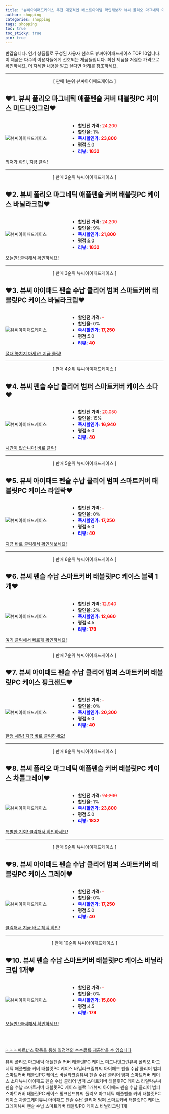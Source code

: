 ```yaml
---
title: "뷰씨아이패드케이스 추천 대중적인 베스트아이템 확인해보자 뷰씨 폴리오 마그네틱 애플펜슬 커버"
author: shopping
categories: shopping
tags: shopping
toc: true
toc_sticky: true
pin: true
---
```

반갑습니다. 인기 상품들로 구성된 사용자 선호도 뷰씨아이패드케이스 TOP 10입니다. 이 제품은 다수의 이용자들에게 선호되는 제품들입니다. 최신 제품을 저렴한 가격으로 확인하세요. 더 자세한 내용을 알고 싶다면 아래를 참조하세요.

---
<p class="toplist" style="margin: 0 auto; display: block; width: fit-content;">[ 판매 1순위 뷰씨아이패드케이스 ]</p>

<h2><strong>❤️1. 뷰씨 폴리오 마그네틱 애플펜슬 커버 태블릿PC 케이스 미드나잇그린❤️</strong></h2>

<div style="display: flex; align-items: center;">
    <div style="flex: 0.4;">
        <img src="https://thumbnail10.coupangcdn.com/thumbnails/remote/230x230ex/image/vendor_inventory/3eac/c91287d614c9e4327430b03de96305b5d00fa64a47a42e3a6a2d0279ba86.jpg" alt="뷰씨아이패드케이스" style="max-width: 100%;">
    </div>
    <div style="flex: 0.6; margin-left: 10px;">
        <ul>
            <li><strong>할인전 가격:</strong> <del style="color: red;">24,200</del></li>
            <li><strong>할인율:</strong> 1%</li>
            <li><span style='color:blue'><strong>즉시할인가:</strong></span> <span style='color:red'><strong>23,800</strong></span></li>
            <li><strong>평점:</strong>5.0</li>
            <li><span style='color:blue'><strong>리뷰:</strong></span> <span style='color:red'><strong>1832</strong></span></li>
        </ul>
    </div>
</div>
<div class="center">
    <a href="https://William4Davisa.github.io?lptag=AF9450613&subid=githubio&pageKey=1593657494&traceid=V0-153&itemId=2722751439&vendorItemId=89674382003" class="myButton">
        최저가 확인, 지금 클릭!
    </a>
</div>


---
<p class="toplist" style="margin: 0 auto; display: block; width: fit-content;">[ 판매 2순위 뷰씨아이패드케이스 ]</p>

<h2><strong>❤️2. 뷰씨 폴리오 마그네틱 애플펜슬 커버 태블릿PC 케이스 바닐라크림❤️</strong></h2>

<div style="display: flex; align-items: center;">
    <div style="flex: 0.4;">
        <img src="https://thumbnail6.coupangcdn.com/thumbnails/remote/230x230ex/image/vendor_inventory/a907/acd1f101f7024e9681caae0cc4995d6a6fe50f69e2f7aeef914288528480.jpg" alt="뷰씨아이패드케이스" style="max-width: 100%;">
    </div>
    <div style="flex: 0.6; margin-left: 10px;">
        <ul>
            <li><strong>할인전 가격:</strong> <del style="color: red;">24,200</del></li>
            <li><strong>할인율:</strong> 9%</li>
            <li><span style='color:blue'><strong>즉시할인가:</strong></span> <span style='color:red'><strong>21,800</strong></span></li>
            <li><strong>평점:</strong>5.0</li>
            <li><span style='color:blue'><strong>리뷰:</strong></span> <span style='color:red'><strong>1832</strong></span></li>
        </ul>
    </div>
</div>
<div class="center">
    <a href="https://William4Davisa.github.io?lptag=AF9450613&subid=githubio&pageKey=1593657494&traceid=V0-153&itemId=22632835321&vendorItemId=89674173248" class="myButton">
        오늘만! 클릭해서 확인하세요!
    </a>
</div>


---
<p class="toplist" style="margin: 0 auto; display: block; width: fit-content;">[ 판매 3순위 뷰씨아이패드케이스 ]</p>

<h2><strong>❤️3. 뷰씨 아이패드 펜슬 수납 클리어 범퍼 스마트커버 태블릿PC 케이스 바닐라크림❤️</strong></h2>

<div style="display: flex; align-items: center;">
    <div style="flex: 0.4;">
        <img src="https://thumbnail10.coupangcdn.com/thumbnails/remote/230x230ex/image/retail/images/1269368571484321-2a200859-3982-4a54-a547-5e9db94310c9.jpg" alt="뷰씨아이패드케이스" style="max-width: 100%;">
    </div>
    <div style="flex: 0.6; margin-left: 10px;">
        <ul>
            <li><strong>할인전 가격:</strong> <del style="color: red;">-</del></li>
            <li><strong>할인율:</strong> 0%</li>
            <li><span style='color:blue'><strong>즉시할인가:</strong></span> <span style='color:red'><strong>17,250</strong></span></li>
            <li><strong>평점:</strong>5.0</li>
            <li><span style='color:blue'><strong>리뷰:</strong></span> <span style='color:red'><strong>40</strong></span></li>
        </ul>
    </div>
</div>
<div class="center">
    <a href="https://William4Davisa.github.io?lptag=AF9450613&subid=githubio&pageKey=7703831814&traceid=V0-153&itemId=23302828607&vendorItemId=90334876603" class="myButton">
        절대 놓치지 마세요! 지금 클릭!
    </a>
</div>


---
<p class="toplist" style="margin: 0 auto; display: block; width: fit-content;">[ 판매 4순위 뷰씨아이패드케이스 ]</p>

<h2><strong>❤️4. 뷰씨 펜슬 수납 클리어 범퍼 스마트커버 케이스 소다❤️</strong></h2>

<div style="display: flex; align-items: center;">
    <div style="flex: 0.4;">
        <img src="https://thumbnail7.coupangcdn.com/thumbnails/remote/230x230ex/image/rs_quotation_api/1c2vugcx/f8872a8740be4c67b3c7362a4a2bf083.jpg" alt="뷰씨아이패드케이스" style="max-width: 100%;">
    </div>
    <div style="flex: 0.6; margin-left: 10px;">
        <ul>
            <li><strong>할인전 가격:</strong> <del style="color: red;">20,050</del></li>
            <li><strong>할인율:</strong> 15%</li>
            <li><span style='color:blue'><strong>즉시할인가:</strong></span> <span style='color:red'><strong>16,940</strong></span></li>
            <li><strong>평점:</strong>5.0</li>
            <li><span style='color:blue'><strong>리뷰:</strong></span> <span style='color:red'><strong>40</strong></span></li>
        </ul>
    </div>
</div>
<div class="center">
    <a href="https://William4Davisa.github.io?lptag=AF9450613&subid=githubio&pageKey=7703831814&traceid=V0-153&itemId=20633227704&vendorItemId=87707188491" class="myButton">
        시간이 없습니다! 바로 클릭!
    </a>
</div>


---
<p class="toplist" style="margin: 0 auto; display: block; width: fit-content;">[ 판매 5순위 뷰씨아이패드케이스 ]</p>

<h2><strong>❤️5. 뷰씨 아이패드 펜슬 수납 클리어 범퍼 스마트커버 태블릿PC 케이스 라일락❤️</strong></h2>

<div style="display: flex; align-items: center;">
    <div style="flex: 0.4;">
        <img src="https://thumbnail8.coupangcdn.com/thumbnails/remote/230x230ex/image/retail/images/1269343682512070-f55eeac4-7ce9-4a09-8a42-f21a2cb14e78.jpg" alt="뷰씨아이패드케이스" style="max-width: 100%;">
    </div>
    <div style="flex: 0.6; margin-left: 10px;">
        <ul>
            <li><strong>할인전 가격:</strong> <del style="color: red;">-</del></li>
            <li><strong>할인율:</strong> 0%</li>
            <li><span style='color:blue'><strong>즉시할인가:</strong></span> <span style='color:red'><strong>17,250</strong></span></li>
            <li><strong>평점:</strong>5.0</li>
            <li><span style='color:blue'><strong>리뷰:</strong></span> <span style='color:red'><strong>40</strong></span></li>
        </ul>
    </div>
</div>
<div class="center">
    <a href="https://William4Davisa.github.io?lptag=AF9450613&subid=githubio&pageKey=7703831814&traceid=V0-153&itemId=23302828627&vendorItemId=90334876711" class="myButton">
        지금 바로 클릭해서 확인해보세요!
    </a>
</div>


---
<p class="toplist" style="margin: 0 auto; display: block; width: fit-content;">[ 판매 6순위 뷰씨아이패드케이스 ]</p>

<h2><strong>❤️6. 뷰씨 펜슬 수납 스마트커버 태블릿PC 케이스 블랙 1개❤️</strong></h2>

<div style="display: flex; align-items: center;">
    <div style="flex: 0.4;">
        <img src="https://thumbnail8.coupangcdn.com/thumbnails/remote/230x230ex/image/retail/images/4622152939137047-3bbe2f45-1903-4889-9538-ec64cfc9fe24.jpg" alt="뷰씨아이패드케이스" style="max-width: 100%;">
    </div>
    <div style="flex: 0.6; margin-left: 10px;">
        <ul>
            <li><strong>할인전 가격:</strong> <del style="color: red;">12,940</del></li>
            <li><strong>할인율:</strong> 2%</li>
            <li><span style='color:blue'><strong>즉시할인가:</strong></span> <span style='color:red'><strong>12,660</strong></span></li>
            <li><strong>평점:</strong>4.5</li>
            <li><span style='color:blue'><strong>리뷰:</strong></span> <span style='color:red'><strong>179</strong></span></li>
        </ul>
    </div>
</div>
<div class="center">
    <a href="https://William4Davisa.github.io?lptag=AF9450613&subid=githubio&pageKey=7677501823&traceid=V0-153&itemId=15060255210&vendorItemId=82282629630" class="myButton">
        여기 클릭해서 빠르게 확인하세요!
    </a>
</div>


---
<p class="toplist" style="margin: 0 auto; display: block; width: fit-content;">[ 판매 7순위 뷰씨아이패드케이스 ]</p>

<h2><strong>❤️7. 뷰씨 아이패드 펜슬 수납 클리어 범퍼 스마트커버 태블릿PC 케이스 핑크샌드❤️</strong></h2>

<div style="display: flex; align-items: center;">
    <div style="flex: 0.4;">
        <img src="https://thumbnail8.coupangcdn.com/thumbnails/remote/230x230ex/image/rs_quotation_api/paupa9zj/b7407cec4c2b4fbbb61baca288ccd3e4.jpg" alt="뷰씨아이패드케이스" style="max-width: 100%;">
    </div>
    <div style="flex: 0.6; margin-left: 10px;">
        <ul>
            <li><strong>할인전 가격:</strong> <del style="color: red;">-</del></li>
            <li><strong>할인율:</strong> 0%</li>
            <li><span style='color:blue'><strong>즉시할인가:</strong></span> <span style='color:red'><strong>20,300</strong></span></li>
            <li><strong>평점:</strong>5.0</li>
            <li><span style='color:blue'><strong>리뷰:</strong></span> <span style='color:red'><strong>40</strong></span></li>
        </ul>
    </div>
</div>
<div class="center">
    <a href="https://William4Davisa.github.io?lptag=AF9450613&subid=githubio&pageKey=7703831814&traceid=V0-153&itemId=23302828602&vendorItemId=90334876577" class="myButton">
        한정 세일! 지금 바로 클릭하세요!
    </a>
</div>


---
<p class="toplist" style="margin: 0 auto; display: block; width: fit-content;">[ 판매 8순위 뷰씨아이패드케이스 ]</p>

<h2><strong>❤️8. 뷰씨 폴리오 마그네틱 애플펜슬 커버 태블릿PC 케이스 차콜그레이❤️</strong></h2>

<div style="display: flex; align-items: center;">
    <div style="flex: 0.4;">
        <img src="https://thumbnail10.coupangcdn.com/thumbnails/remote/230x230ex/image/vendor_inventory/cf15/0dfc96afa36585312b0510e0b42380fdb4c5a81bee97a8732fef06122611.jpg" alt="뷰씨아이패드케이스" style="max-width: 100%;">
    </div>
    <div style="flex: 0.6; margin-left: 10px;">
        <ul>
            <li><strong>할인전 가격:</strong> <del style="color: red;">24,200</del></li>
            <li><strong>할인율:</strong> 1%</li>
            <li><span style='color:blue'><strong>즉시할인가:</strong></span> <span style='color:red'><strong>23,800</strong></span></li>
            <li><strong>평점:</strong>5.0</li>
            <li><span style='color:blue'><strong>리뷰:</strong></span> <span style='color:red'><strong>1832</strong></span></li>
        </ul>
    </div>
</div>
<div class="center">
    <a href="https://William4Davisa.github.io?lptag=AF9450613&subid=githubio&pageKey=1593657494&traceid=V0-153&itemId=14840988295&vendorItemId=89674381973" class="myButton">
        특별한 기회! 클릭해서 확인하세요!
    </a>
</div>


---
<p class="toplist" style="margin: 0 auto; display: block; width: fit-content;">[ 판매 9순위 뷰씨아이패드케이스 ]</p>

<h2><strong>❤️9. 뷰씨 아이패드 펜슬 수납 클리어 범퍼 스마트커버 태블릿PC 케이스 그레이❤️</strong></h2>

<div style="display: flex; align-items: center;">
    <div style="flex: 0.4;">
        <img src="https://thumbnail9.coupangcdn.com/thumbnails/remote/230x230ex/image/retail/images/1038605679469878-6539d336-ef2f-4981-86b9-ec84d7649204.jpg" alt="뷰씨아이패드케이스" style="max-width: 100%;">
    </div>
    <div style="flex: 0.6; margin-left: 10px;">
        <ul>
            <li><strong>할인전 가격:</strong> <del style="color: red;">-</del></li>
            <li><strong>할인율:</strong> 0%</li>
            <li><span style='color:blue'><strong>즉시할인가:</strong></span> <span style='color:red'><strong>17,250</strong></span></li>
            <li><strong>평점:</strong>5.0</li>
            <li><span style='color:blue'><strong>리뷰:</strong></span> <span style='color:red'><strong>40</strong></span></li>
        </ul>
    </div>
</div>
<div class="center">
    <a href="https://William4Davisa.github.io?lptag=AF9450613&subid=githubio&pageKey=7703831814&traceid=V0-153&itemId=23302828647&vendorItemId=90334876839" class="myButton">
        클릭해서 지금 바로 혜택 확인!
    </a>
</div>


---
<p class="toplist" style="margin: 0 auto; display: block; width: fit-content;">[ 판매 10순위 뷰씨아이패드케이스 ]</p>

<h2><strong>❤️10. 뷰씨 펜슬 수납 스마트커버 태블릿PC 케이스 바닐라크림 1개❤️</strong></h2>

<div style="display: flex; align-items: center;">
    <div style="flex: 0.4;">
        <img src="https://thumbnail9.coupangcdn.com/thumbnails/remote/230x230ex/image/vendor_inventory/12dd/b422bcf3cd0c7dba1c24ecfec7f2474c2d9ae6f7f8a98c4c075fcdd9e10f.jpg" alt="뷰씨아이패드케이스" style="max-width: 100%;">
    </div>
    <div style="flex: 0.6; margin-left: 10px;">
        <ul>
            <li><strong>할인전 가격:</strong> <del style="color: red;">-</del></li>
            <li><strong>할인율:</strong> 0%</li>
            <li><span style='color:blue'><strong>즉시할인가:</strong></span> <span style='color:red'><strong>15,800</strong></span></li>
            <li><strong>평점:</strong>4.5</li>
            <li><span style='color:blue'><strong>리뷰:</strong></span> <span style='color:red'><strong>179</strong></span></li>
        </ul>
    </div>
</div>
<div class="center">
    <a href="https://William4Davisa.github.io?lptag=AF9450613&subid=githubio&pageKey=7677501823&traceid=V0-153&itemId=22474673091&vendorItemId=89517367555" class="myButton">
        오늘만! 클릭해서 확인하세요!
    </a>
</div>

<br><br><br>[💦 💦 💦 파트너스 활동을 통해 일정액의 수수료를 제공받을 수 있습니다](https://link.coupang.com/a/bcpT2c)<br><br>뷰씨 폴리오 마그네틱 애플펜슬 커버 태블릿PC 케이스 미드나잇그린뷰씨 폴리오 마그네틱 애플펜슬 커버 태블릿PC 케이스 바닐라크림뷰씨 아이패드 펜슬 수납 클리어 범퍼 스마트커버 태블릿PC 케이스 바닐라크림뷰씨 펜슬 수납 클리어 범퍼 스마트커버 케이스 소다뷰씨 아이패드 펜슬 수납 클리어 범퍼 스마트커버 태블릿PC 케이스 라일락뷰씨 펜슬 수납 스마트커버 태블릿PC 케이스 블랙 1개뷰씨 아이패드 펜슬 수납 클리어 범퍼 스마트커버 태블릿PC 케이스 핑크샌드뷰씨 폴리오 마그네틱 애플펜슬 커버 태블릿PC 케이스 차콜그레이뷰씨 아이패드 펜슬 수납 클리어 범퍼 스마트커버 태블릿PC 케이스 그레이뷰씨 펜슬 수납 스마트커버 태블릿PC 케이스 바닐라크림 1개